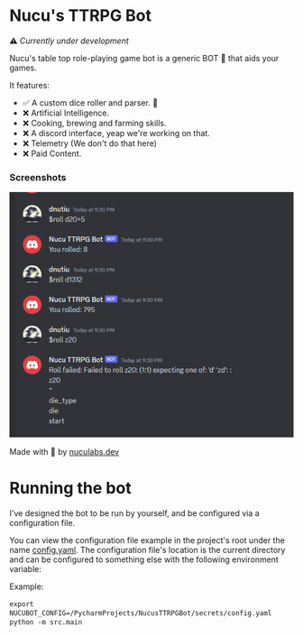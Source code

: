 # Nucu's TTRPG Bot

⚠️ _Currently under development_

Nucu's table top role-playing game bot is a generic BOT 🤖 that aids your games.

It features:
- ✅ A custom dice roller and parser. 🎲 
- ❌ Artificial Intelligence.
- ❌ Cooking, brewing and farming skills.
- ❌ A discord interface, yeap we're working on that.
- ❌ Telemetry (We don't do that here)
- ❌ Paid Content.

### Screenshots

![./docs/bot_dice_roll.png](./docs/bot_dice_roll.png)

Made with 💞 by [nuculabs.dev](https://blog.nuculabs.dev)


# Running the bot

I've designed the bot to be run by yourself, and be configured via a configuration file.

You can view the configuration file example in the project's root under the name [config.yaml](config.yaml). 
The configuration file's location is the current directory and can be configured to something else with the 
following environment variable:

Example:

```shell
export NUCUBOT_CONFIG=/PycharmProjects/NucusTTRPGBot/secrets/config.yaml
python -m src.main
```
